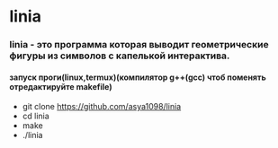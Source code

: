 # linia
### linia - это программа которая выводит геометрические фигуры из символов с капелькой интерактива.
#### запуск проги(linux,termux)(компилятор g++(gcc) чтоб поменять отредактируйте makefile) 
- git clone https://github.com/asya1098/linia
- cd linia
- make
- ./linia 